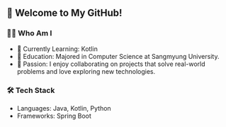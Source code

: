 ## 👋 Welcome to My GitHub!

### 👩‍💻 Who Am I
- 🔭 Currently Learning: Kotlin
- 🥇 Education: Majored in Computer Science at Sangmyung University.
- 👯 Passion: I enjoy collaborating on projects that solve real-world problems and love exploring new technologies.

### 🛠️ Tech Stack
- Languages: Java, Kotlin, Python
- Frameworks: Spring Boot
